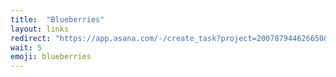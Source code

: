 ```yaml
---
title:  "Blueberries"
layout: links
redirect: "https://app.asana.com/-/create_task?project=200787944626650&name=blueberries&description=Added%20from%20shortlink"
wait: 5
emoji: blueberries
---
```



